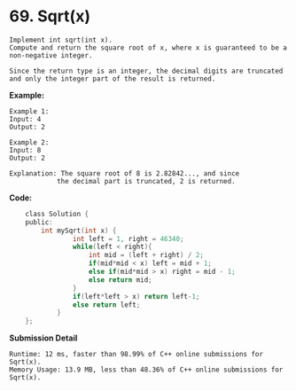 # 69. Sqrt(x)
    Implement int sqrt(int x).
    Compute and return the square root of x, where x is guaranteed to be a non-negative integer.

    Since the return type is an integer, the decimal digits are truncated and only the integer part of the result is returned.

**Example:**

    Example 1:
    Input: 4
    Output: 2

    Example 2:
    Input: 8
    Output: 2

    Explanation: The square root of 8 is 2.82842..., and since 
                the decimal part is truncated, 2 is returned.

**Code:**
``` C
    class Solution {
    public:
        int mySqrt(int x) {
                int left = 1, right = 46340;
                while(left < right){
                    int mid = (left + right) / 2;
                    if(mid*mid < x) left = mid + 1;
                    else if(mid*mid > x) right = mid - 1;
                    else return mid;
                }
                if(left*left > x) return left-1;
                else return left;
            }
    };
```

**Submission Detail**

    Runtime: 12 ms, faster than 98.99% of C++ online submissions for Sqrt(x).
    Memory Usage: 13.9 MB, less than 48.36% of C++ online submissions for Sqrt(x).